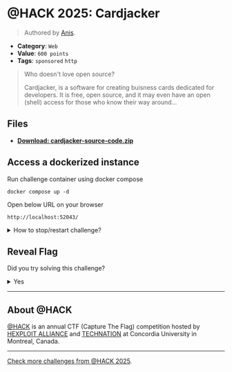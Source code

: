 # @HACK 2025: Cardjacker

> Authored by [Anis](https://github.com/AnixPasBesoin).

- **Category**: `Web`
- **Value**: `600 points`
- **Tags**: `sponsored` `http`

> Who doesn't love open source?
> 
> Cardjacker, is a software for creating buisness cards dedicated for developers. It is free, open source, and it may even have an open (shell) access for those who know their way around...
> 

## Files
- **[Download: cardjacker-source-code.zip](https://github.com/athack-ctf/chall2025-cardjacker/raw/refs/heads/main/offline-artifacts/cardjacker-source-code.zip)**

## Access a dockerized instance

Run challenge container using docker compose
```
docker compose up -d
```
Open below URL on your browser
```
http://localhost:52043/
```
<details>
<summary>
How to stop/restart challenge?
</summary>

To stop the challenge run
```
docker compose stop
```
To restart the challenge run
```
docker compose restart
```

</details>


## Reveal Flag

Did you try solving this challenge?
<details>
<summary>
Yes
</summary>

Did you **REALLY** try solving this challenge?

<details>
<summary>
Yes, I promise!
</summary>

Flag: `ATHACKCTF{Spacele$$_$$urfing_On_Polluted_$hells}`

</details>
</details>


---

## About @HACK
[@HACK](https://athackctf.com/) is an annual CTF (Capture The Flag) competition hosted by [HEXPLOIT ALLIANCE](https://hexploit-alliance.com/) and [TECHNATION](https://technationcanada.ca/) at Concordia University in Montreal, Canada.

---
[Check more challenges from @HACK 2025](https://github.com/athack-ctf/AtHackCTF-2025-Challenges).